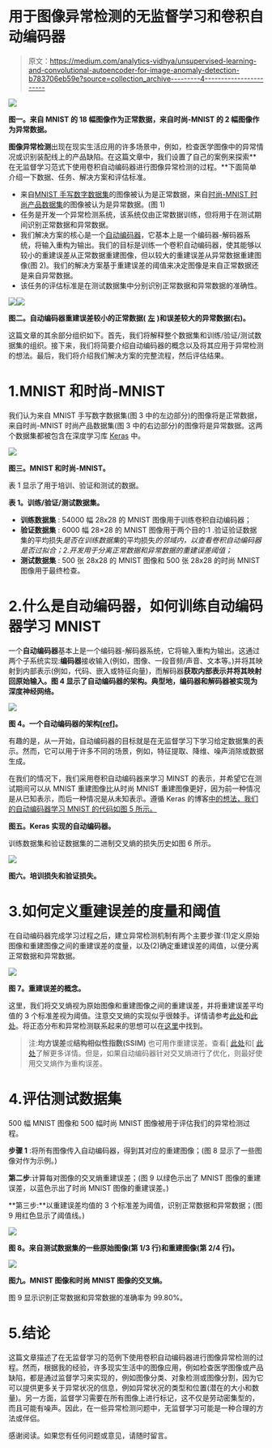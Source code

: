 # 用于图像异常检测的无监督学习和卷积自动编码器

> 原文：<https://medium.com/analytics-vidhya/unsupervised-learning-and-convolutional-autoencoder-for-image-anomaly-detection-b783706eb59e?source=collection_archive---------4----------------------->

![](img/7eeb9f36dfa35622f38bc0f467908dbf.png)

**图一。来自 MNIST 的 18 幅图像作为正常数据，来自时尚-MNIST 的 2 幅图像作为异常数据。**

**图像异常检测**出现在现实生活应用的许多场景中，例如，检查医学图像中的异常情况或识别装配线上的产品缺陷。在这篇文章中，我们设置了自己的案例来探索**在无监督学习范式下使用卷积自动编码器进行图像异常检测的过程。**下面简单介绍一下数据、任务、解决方案和评估标准。

*   来自[MNIST 手写数字数据集](https://keras.io/datasets/#mnist-database-of-handwritten-digits)的图像被认为是正常数据，来自[时尚-MNIST 时尚产品数据集](https://keras.io/datasets/#fashion-mnist-database-of-fashion-articles)的图像被认为是异常数据。(图 1)
*   任务是开发一个异常检测系统，该系统仅由正常数据训练，但将用于在测试期间识别正常数据和异常数据。
*   我们解决方案的核心是一个[自动编码器](https://blog.keras.io/building-autoencoders-in-keras.html)，它基本上是一个编码器-解码器系统，将输入重构为输出。我们的目标是训练一个卷积自动编码器，使其能够以较小的重建误差从正常数据重建图像，但以较大的重建误差从异常数据重建图像(图 2)。我们的解决方案基于重建误差的阈值来决定图像是来自正常数据还是来自异常数据。
*   该任务的评估标准是在测试数据集中分别识别正常数据和异常数据的准确性。

![](img/3933a98689dc80c135d96e068cf8cbb9.png)![](img/fb8039bf3a654bd088abc99202209cf6.png)

**图二。自动编码器重建误差较小的正常数据(** [**左**](https://blog.keras.io/building-autoencoders-in-keras.html) **)和误差较大的异常数据(右)。**

这篇文章的其余部分组织如下。首先，我们将解释整个数据集和训练/验证/测试数据集的组织。接下来，我们将简要介绍自动编码器的概念以及将其应用于异常检测的想法。最后，我们将介绍我们解决方案的完整流程，然后评估结果。

# 1.MNIST 和时尚-MNIST

我们认为来自 MNIST 手写数字数据集(图 3 中的左边部分)的图像将是正常数据，来自时尚-MNIST 时尚产品数据集(图 3 中的右边部分)的图像将是异常数据。这两个数据集都被包含在深度学习库 [Keras](https://keras.io/datasets/) 中。

![](img/d0dc7aefda75821b882d94f5210abc9d.png)

**图三。MNIST 和时尚-MNIST。**

表 1 显示了用于培训、验证和测试的数据。

**表 1。训练/验证/测试数据集。**

*   **训练数据集** : 54000 幅 28x28 的 MNIST 图像用于训练卷积自动编码器；
*   **验证数据集** : 6000 幅 28×28 的 MNIST 图像用于两个目的:1 .验证验证数据集的平均损失*是否在训练数据集*的平均损失*的邻域内，以查看卷积自动编码器是否过拟合；2.开发用于分离正常数据和异常数据的重建误差阈值；*
*   **测试数据集** : 500 张 28x28 的 MNIST 图像和 500 张 28x28 的时尚 MNIST 图像用于最终检查。

# 2.什么是自动编码器，如何训练自动编码器学习 MNIST

一个**自动编码器**基本上是一个编码器-解码器系统，它将输入重构为输出。这通过两个子系统实现:**编码器**接收输入(例如，图像、一段音频/声音、文本等。)并将其映射到内部表示(例如，代码、嵌入或特征向量)，而解码器**获取内部表示并将其映射回原始输入。图 4 显示了自动编码器的架构。典型地，编码器和解码器被实现为深度神经网络。**

![](img/7398c629abef6ad63b05a87eb6991f79.png)

**图 4。一个自动编码器的架构[**[**ref**](https://en.wikipedia.org/wiki/Autoencoder#Basic_Architecture)**]。**

有趣的是，从一开始，自动编码器的目标就是在无监督学习下学习给定数据集的表示。然而，它可以用于许多不同的场景，例如，特征提取、降维、噪声消除或数据生成。

在我们的情况下，我们采用卷积自动编码器来学习 MINST 的表示，并希望它在测试期间可以从 MNIST 重建图像比从时尚 MNIST 重建图像更好，因为前一种情况是从已知表示，而后一种情况是从未知表示。遵循 Keras 的博客[中的想法，我们的自动编码器学习 MNIST 的代码如图 5 所示。](https://blog.keras.io/building-autoencoders-in-keras.html)

**图五。Keras 实现的自动编码器。**

训练数据集和验证数据集的二进制交叉熵的损失历史如图 6 所示。

![](img/bb92512e327dd86b5714ec0ecf091077.png)

**图六。培训损失和验证损失。**

# 3.如何定义重建误差的度量和阈值

在自动编码器完成学习过程之后，建立异常检测机制有两个主要步骤:(1)定义原始图像和重建图像之间的重建误差的度量，以及(2)确定重建误差的阈值，以便分离正常数据和异常数据。

![](img/10055817381e36bd44a55df87200bf65.png)

**图 7。重建误差的概念。**

这里，我们将交叉熵视为原始图像和重建图像之间的重建误差，并将重建误差平均值的 3 个标准差视为阈值。注意交叉熵的实现似乎很棘手。详情请参考[此处](https://stackoverflow.com/questions/49473587/why-is-my-implementations-of-the-log-loss-or-cross-entropy-not-producing-the-s)和[此处](https://stackoverflow.com/questions/47377222/what-is-the-problem-with-my-implementation-of-the-cross-entropy-function)。将正态分布和异常检测联系起来的思想可以在[这里](https://anomaly.io/anomaly-detection-normal-distribution/index.html)中找到。

> 注:**均方误差**或**结构相似性指数(SSIM)** 也可用作重建误差。查看[ [此处](https://www.pyimagesearch.com/2014/09/15/python-compare-two-images/)和[ [此处](https://towardsdatascience.com/image-classification-using-ssim-34e549ec6e12)了解更多详情。但是，如果自动编码器针对交叉熵进行了优化，则最好使用交叉熵作为重构误差。

# 4.评估测试数据集

500 幅 MNIST 图像和 500 幅时尚 MNIST 图像被用于评估我们的异常检测过程。

**步骤 1** :将所有图像传入自动编码器，得到其对应的重建图像；(图 8 显示了一些图像对作为示例。)

**第二步**:计算每对图像的交叉熵重建误差；(图 9 以绿色示出了 MNIST 图像的重建误差，以蓝色示出了时尚 MNIST 图像的重建误差。)

**第三步:**以重建误差均值的 3 个标准差为阈值，识别正常数据和异常数据；(图 9 用红色显示了阈值线。)

![](img/7ded186cbf9a04b904b1bc8943b8a9c7.png)

**图 8。来自测试数据集的一些原始图像(第 1/3 行)和重建图像(第 2/4 行)。**

![](img/5ca5cba2996153906641d02379b85e72.png)

**图九。MNIST 图像和时尚 MNIST 图像的交叉熵。**

图 9 显示识别正常数据和异常数据的准确率为 99.80%。

# 5.结论

这篇文章描述了在无监督学习的范例下使用卷积自动编码器进行图像异常检测的过程。然而，根据我的经验，许多现实生活中的图像应用，例如检查医学图像或产品缺陷，都是通过监督学习来实现的，例如图像分类、对象检测或图像分割，因为它可以提供更多关于异常状况的信息，例如异常状况的类型和位置(潜在的大小和数量)。另一方面，监督学习需要在所有图像上进行标记，这不仅是劳动密集型的，而且可能有噪声。因此，在一些异常检测问题中，无监督学习可能是一种合理的方法或伴侣。

感谢阅读。如果您有任何问题或意见，请随时留言。
